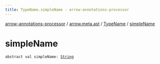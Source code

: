 ```yaml
---
title: TypeName.simpleName - arrow-annotations-processor
---
```


[arrow-annotations-processor](../../index.html) / [arrow.meta.ast](../index.html) / [TypeName](index.html) / [simpleName](./simple-name.html)

# simpleName

`abstract val simpleName: `[`String`](https://kotlinlang.org/api/latest/jvm/stdlib/kotlin/-string/index.html)